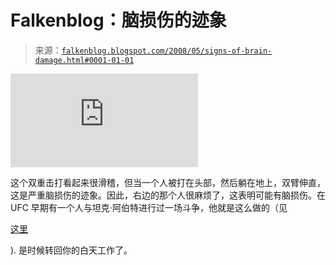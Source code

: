 <!--yml

分类：未分类

日期：2024 年 05 月 12 日 23:19:11

-->

# Falkenblog：脑损伤的迹象

> 来源：[`falkenblog.blogspot.com/2008/05/signs-of-brain-damage.html#0001-01-01`](http://falkenblog.blogspot.com/2008/05/signs-of-brain-damage.html#0001-01-01)

<param name="movie" value="http://www.youtube.com/v/bqGsZzwPD94&amp;hl=en"><param name="wmode" value="transparent"><embed src="http://www.youtube.com/v/bqGsZzwPD94&amp;hl=en" type="application/x-shockwave-flash" wmode="transparent">

这个双重击打看起来很滑稽，但当一个人被打在头部，然后躺在地上，双臂伸直，这是严重脑损伤的迹象。因此，右边的那个人很麻烦了，这表明可能有脑损伤。在 UFC 早期有一个人与坦克·阿伯特进行过一场斗争，他就是这么做的（见

[这里](http://www.youtube.com/watch?v=4zlQYkRdt5g)

). 是时候转回你的白天工作了。
